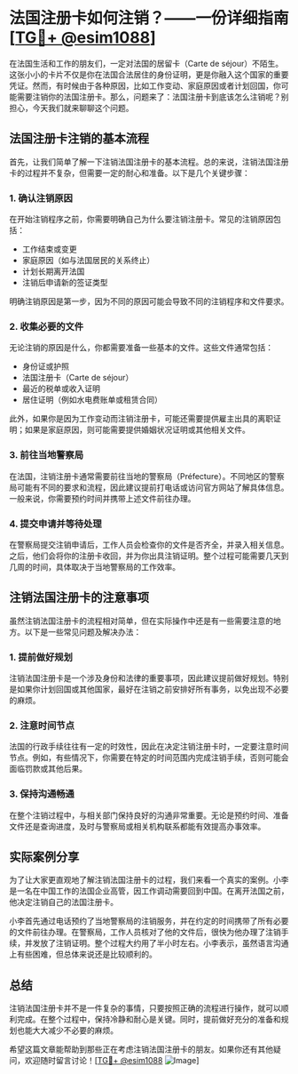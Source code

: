 # 法国注册卡如何注销？——一份详细指南[[TG💪+ @esim1088](https://t.me/s/esim1088)]

在法国生活和工作的朋友们，一定对法国的居留卡（Carte de séjour）不陌生。这张小小的卡片不仅是你在法国合法居住的身份证明，更是你融入这个国家的重要凭证。然而，有时候由于各种原因，比如工作变动、家庭原因或者计划回国，你可能需要注销你的法国注册卡。那么，问题来了：法国注册卡到底该怎么注销呢？别担心，今天我们就来聊聊这个问题。

## 法国注册卡注销的基本流程

首先，让我们简单了解一下注销法国注册卡的基本流程。总的来说，注销法国注册卡的过程并不复杂，但需要一定的耐心和准备。以下是几个关键步骤：

### 1. 确认注销原因

在开始注销程序之前，你需要明确自己为什么要注销注册卡。常见的注销原因包括：
- 工作结束或变更
- 家庭原因（如与法国居民的关系终止）
- 计划长期离开法国
- 注销后申请新的签证类型

明确注销原因是第一步，因为不同的原因可能会导致不同的注销程序和文件要求。

### 2. 收集必要的文件

无论注销的原因是什么，你都需要准备一些基本的文件。这些文件通常包括：
- 身份证或护照
- 法国注册卡（Carte de séjour）
- 最近的税单或收入证明
- 居住证明（例如水电费账单或租赁合同）

此外，如果你是因为工作变动而注销注册卡，可能还需要提供雇主出具的离职证明；如果是家庭原因，则可能需要提供婚姻状况证明或其他相关文件。

### 3. 前往当地警察局

在法国，注销注册卡通常需要前往当地的警察局（Préfecture）。不同地区的警察局可能有不同的要求和流程，因此建议提前打电话或访问官方网站了解具体信息。一般来说，你需要预约时间并携带上述文件前往办理。

### 4. 提交申请并等待处理

在警察局提交注销申请后，工作人员会检查你的文件是否齐全，并录入相关信息。之后，他们会将你的注册卡收回，并为你出具注销证明。整个过程可能需要几天到几周的时间，具体取决于当地警察局的工作效率。

## 注销法国注册卡的注意事项

虽然注销法国注册卡的流程相对简单，但在实际操作中还是有一些需要注意的地方。以下是一些常见问题及解决办法：

### 1. 提前做好规划

注销法国注册卡是一个涉及身份和法律的重要事项，因此建议提前做好规划。特别是如果你计划回国或其他国家，最好在注销之前安排好所有事务，以免出现不必要的麻烦。

### 2. 注意时间节点

法国的行政手续往往有一定的时效性，因此在决定注销注册卡时，一定要注意时间节点。例如，有些情况下，你需要在特定的时间范围内完成注销手续，否则可能会面临罚款或其他后果。

### 3. 保持沟通畅通

在整个注销过程中，与相关部门保持良好的沟通非常重要。无论是预约时间、准备文件还是查询进度，及时与警察局或相关机构联系都能有效提高办事效率。

## 实际案例分享

为了让大家更直观地了解注销法国注册卡的过程，我们来看一个真实的案例。小李是一名在中国工作的法国企业高管，因工作调动需要回到中国。在离开法国之前，他决定注销自己的法国注册卡。

小李首先通过电话预约了当地警察局的注销服务，并在约定的时间携带了所有必要的文件前往办理。在警察局，工作人员核对了他的文件后，很快为他办理了注销手续，并发放了注销证明。整个过程大约用了半小时左右。小李表示，虽然语言沟通上有些困难，但总体来说还是比较顺利的。

## 总结

注销法国注册卡并不是一件复杂的事情，只要按照正确的流程进行操作，就可以顺利完成。在整个过程中，保持冷静和耐心是关键。同时，提前做好充分的准备和规划也能大大减少不必要的麻烦。

希望这篇文章能帮助到那些正在考虑注销法国注册卡的朋友。如果你还有其他疑问，欢迎随时留言讨论！[[TG💪+ @esim1088](https://t.me/s/esim1088) ![Image](https://i.postimg.cc/4NQfJmqS/Snipaste-2025-05-13-00-14-12.png)]